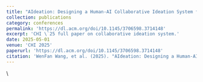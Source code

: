 ```yaml
---
title: "AIdeation: Designing a Human-AI Collaborative Ideation System for Concept Designers"
collection: publications
category: conferences
permalink: 'https://dl.acm.org/doi/10.1145/3706598.3714148'
excerpt: 'CHI \`25 full paper on collaborative ideation system.'
date: 2025-05-01
venue: 'CHI 2025'
paperurl: 'https://dl.acm.org/doi/10.1145/3706598.3714148'
citation: 'WenFan Wang, et al. (2025). "AIdeation: Designing a Human-AI Collaborative Ideation System for Concept Designers." <i>CHI 2025</i>.'
---
```


\
